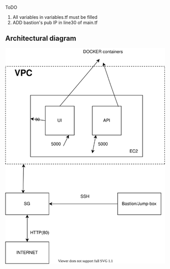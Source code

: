 ToDO
1. All variables in variables.tf must be filled  
2. ADD bastion's pub IP in line30 of main.tf  

Architectural diagram
---------------------------  
![test](architecture.drawio.svg)